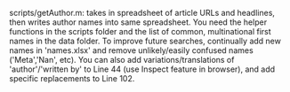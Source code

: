 scripts/getAuthor.m: takes in spreadsheet of article URLs and headlines, then writes author names into same spreadsheet. You need the helper functions in the scripts folder and the list of common, multinational first names in the data folder. To improve future searches, continually add new names in 'names.xlsx' and remove unlikely/easily confused names ('Meta','Nan', etc). You can also add variations/translations of 'author'/'written by' to Line 44 (use Inspect feature in browser), and add specific replacements to Line 102. 
